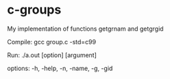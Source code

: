 # c-groups
My implementation of functions getgrnam and getgrgid

Compile:
gcc group.c -std=c99

Run:
./a.out [option] [argument]

options: -h, -help, -n, -name, -g, -gid
